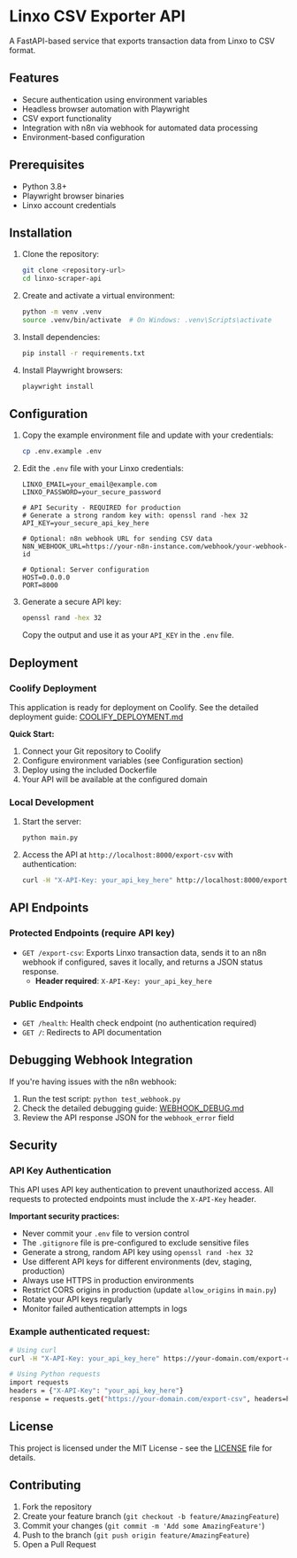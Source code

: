 # Linxo CSV Exporter API

A FastAPI-based service that exports transaction data from Linxo to CSV format.

## Features

- Secure authentication using environment variables
- Headless browser automation with Playwright
- CSV export functionality
- Integration with n8n via webhook for automated data processing
- Environment-based configuration

## Prerequisites

- Python 3.8+
- Playwright browser binaries
- Linxo account credentials

## Installation

1. Clone the repository:
   ```bash
   git clone <repository-url>
   cd linxo-scraper-api
   ```

2. Create and activate a virtual environment:
   ```bash
   python -m venv .venv
   source .venv/bin/activate  # On Windows: .venv\Scripts\activate
   ```

3. Install dependencies:
   ```bash
   pip install -r requirements.txt
   ```

4. Install Playwright browsers:
   ```bash
   playwright install
   ```

## Configuration

1. Copy the example environment file and update with your credentials:
   ```bash
   cp .env.example .env
   ```

2. Edit the `.env` file with your Linxo credentials:
   ```
   LINXO_EMAIL=your_email@example.com
   LINXO_PASSWORD=your_secure_password
   
   # API Security - REQUIRED for production
   # Generate a strong random key with: openssl rand -hex 32
   API_KEY=your_secure_api_key_here
   
   # Optional: n8n webhook URL for sending CSV data
   N8N_WEBHOOK_URL=https://your-n8n-instance.com/webhook/your-webhook-id
   
   # Optional: Server configuration
   HOST=0.0.0.0
   PORT=8000
   ```

3. Generate a secure API key:
   ```bash
   openssl rand -hex 32
   ```
   Copy the output and use it as your `API_KEY` in the `.env` file.

## Deployment

### Coolify Deployment
This application is ready for deployment on Coolify. See the detailed deployment guide: [COOLIFY_DEPLOYMENT.md](COOLIFY_DEPLOYMENT.md)

**Quick Start:**
1. Connect your Git repository to Coolify
2. Configure environment variables (see Configuration section)
3. Deploy using the included Dockerfile
4. Your API will be available at the configured domain

### Local Development
1. Start the server:
   ```bash
   python main.py
   ```

2. Access the API at `http://localhost:8000/export-csv` with authentication:
   ```bash
   curl -H "X-API-Key: your_api_key_here" http://localhost:8000/export-csv
   ```

## API Endpoints

### Protected Endpoints (require API key)
- `GET /export-csv`: Exports Linxo transaction data, sends it to an n8n webhook if configured, saves it locally, and returns a JSON status response.
  - **Header required**: `X-API-Key: your_api_key_here`

### Public Endpoints
- `GET /health`: Health check endpoint (no authentication required)
- `GET /`: Redirects to API documentation

## Debugging Webhook Integration

If you're having issues with the n8n webhook:

1. Run the test script: `python test_webhook.py`
2. Check the detailed debugging guide: [WEBHOOK_DEBUG.md](WEBHOOK_DEBUG.md)
3. Review the API response JSON for the `webhook_error` field

## Security

### API Key Authentication
This API uses API key authentication to prevent unauthorized access. All requests to protected endpoints must include the `X-API-Key` header.

**Important security practices:**
- Never commit your `.env` file to version control
- The `.gitignore` file is pre-configured to exclude sensitive files
- Generate a strong, random API key using `openssl rand -hex 32`
- Use different API keys for different environments (dev, staging, production)
- Always use HTTPS in production environments
- Restrict CORS origins in production (update `allow_origins` in `main.py`)
- Rotate your API keys regularly
- Monitor failed authentication attempts in logs

### Example authenticated request:
```bash
# Using curl
curl -H "X-API-Key: your_api_key_here" https://your-domain.com/export-csv

# Using Python requests
import requests
headers = {"X-API-Key": "your_api_key_here"}
response = requests.get("https://your-domain.com/export-csv", headers=headers)
```

## License

This project is licensed under the MIT License - see the [LICENSE](LICENSE) file for details.

## Contributing

1. Fork the repository
2. Create your feature branch (`git checkout -b feature/AmazingFeature`)
3. Commit your changes (`git commit -m 'Add some AmazingFeature'`)
4. Push to the branch (`git push origin feature/AmazingFeature`)
5. Open a Pull Request
